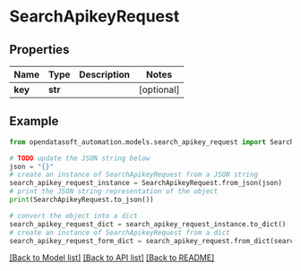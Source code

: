# SearchApikeyRequest


## Properties

Name | Type | Description | Notes
------------ | ------------- | ------------- | -------------
**key** | **str** |  | [optional] 

## Example

```python
from opendatasoft_automation.models.search_apikey_request import SearchApikeyRequest

# TODO update the JSON string below
json = "{}"
# create an instance of SearchApikeyRequest from a JSON string
search_apikey_request_instance = SearchApikeyRequest.from_json(json)
# print the JSON string representation of the object
print(SearchApikeyRequest.to_json())

# convert the object into a dict
search_apikey_request_dict = search_apikey_request_instance.to_dict()
# create an instance of SearchApikeyRequest from a dict
search_apikey_request_form_dict = search_apikey_request.from_dict(search_apikey_request_dict)
```
[[Back to Model list]](../README.md#documentation-for-models) [[Back to API list]](../README.md#documentation-for-api-endpoints) [[Back to README]](../README.md)


